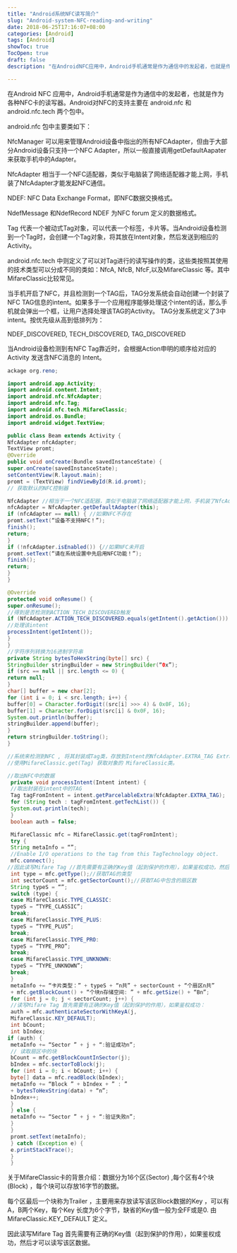 ```yaml
---
title: "Android系统NFC读写简介"
slug: "Android-system-NFC-reading-and-writing"
date: 2018-06-25T17:16:07+08:00
categories: [Android]
tags: [Android]
showToc: true
TocOpen: true
draft: false
description: "在AndroidNFC应用中，Android手机通常是作为通信中的发起者，也就是作为各种NFC卡的读写器。Android对NFC的支持主"

---
```

                
在Android NFC 应用中，Android手机通常是作为通信中的发起者，也就是作为各种NFC卡的读写器。Android对NFC的支持主要在 android.nfc 和android.nfc.tech 两个包中。

android.nfc 包中主要类如下：


<!--more-->


NfcManager 可以用来管理Android设备中指出的所有NFCAdapter，但由于大部分Android设备只支持一个NFC Adapter，所以一般直接调用getDefaultAapater来获取手机中的Adapter。

NfcAdapter 相当于一个NFC适配器，类似于电脑装了网络适配器才能上网，手机装了NfcAdapter才能发起NFC通信。

NDEF: NFC Data Exchange Format，即NFC数据交换格式。

NdefMessage 和NdefRecord NDEF 为NFC forum 定义的数据格式。

Tag 代表一个被动式Tag对象，可以代表一个标签，卡片等。当Android设备检测到一个Tag时，会创建一个Tag对象，将其放在Intent对象，然后发送到相应的Activity。

android.nfc.tech 中则定义了可以对Tag进行的读写操作的类，这些类按照其使用的技术类型可以分成不同的类如：NfcA, NfcB, NfcF,以及MifareClassic 等。其中MifareClassic比较常见。

当手机开启了NFC，并且检测到一个TAG后，TAG分发系统会自动创建一个封装了NFC TAG信息的intent。如果多于一个应用程序能够处理这个intent的话，那么手机就会弹出一个框，让用户选择处理该TAG的Activity。 TAG分发系统定义了3中intent。按优先级从高到低排列为：

NDEF_DISCOVERED, TECH_DISCOVERED, TAG_DISCOVERED

当Android设备检测到有NFC Tag靠近时，会根据Action申明的顺序给对应的Activity 发送含NFC消息的 Intent。
```java
ackage org.reno;

import android.app.Activity;
import android.content.Intent;
import android.nfc.NfcAdapter;
import android.nfc.Tag;
import android.nfc.tech.MifareClassic;
import android.os.Bundle;
import android.widget.TextView;

public class Beam extends Activity {
NfcAdapter nfcAdapter;
TextView promt;
@Override
public void onCreate(Bundle savedInstanceState) {
super.onCreate(savedInstanceState);
setContentView(R.layout.main);
promt = (TextView) findViewById(R.id.promt);
// 获取默认的NFC控制器

NfcAdapter //相当于一个NFC适配器，类似于电脑装了网络适配器才能上网，手机装了NfcAdapter才能发起NFC通信。
nfcAdapter = NfcAdapter.getDefaultAdapter(this);
if (nfcAdapter == null) { //如果NFC不存在
promt.setText(“设备不支持NFC！”);
finish();
return;
}
if (!nfcAdapter.isEnabled()) {//如果NFC未开启
promt.setText(“请在系统设置中先启用NFC功能！”);
finish();
return;
}
}

@Override
protected void onResume() {
super.onResume();
//得到是否检测到ACTION_TECH_DISCOVERED触发
if (NfcAdapter.ACTION_TECH_DISCOVERED.equals(getIntent().getAction())) {
//处理该intent
processIntent(getIntent());
}
}
//字符序列转换为16进制字符串
private String bytesToHexString(byte[] src) {
StringBuilder stringBuilder = new StringBuilder(“0x”);
if (src == null || src.length <= 0) {
return null;
}
char[] buffer = new char[2];
for (int i = 0; i < src.length; i++) {
buffer[0] = Character.forDigit((src[i] >>> 4) & 0x0F, 16);
buffer[1] = Character.forDigit(src[i] & 0x0F, 16);
System.out.println(buffer);
stringBuilder.append(buffer);
}
return stringBuilder.toString();
}

//系统来检测到NFC , 将其封装成Tag类，存放到Intent的NfcAdapter.EXTRA_TAG Extra 数据包中，
//使用MifareClassic.get(Tag) 获取对象的 MifareClassic类。

//取出NFC中的数据
 private void processIntent(Intent intent) {
 //取出封装在intent中的TAG
 Tag tagFromIntent = intent.getParcelableExtra(NfcAdapter.EXTRA_TAG);
 for (String tech : tagFromIntent.getTechList()) {
 System.out.println(tech);
 }
 boolean auth = false;

 MifareClassic mfc = MifareClassic.get(tagFromIntent);
 try {
 String metaInfo = “”;
 //Enable I/O operations to the tag from this TagTechnology object.
 mfc.connect();
//因此读写Mifare Tag //首先需要有正确的Key值（起到保护的作用），如果鉴权成功，然后才可以读写该区数据。
 int type = mfc.getType();//获取TAG的类型
 int sectorCount = mfc.getSectorCount();//获取TAG中包含的扇区数
 String typeS = “”;
 switch (type) {
 case MifareClassic.TYPE_CLASSIC:
 typeS = “TYPE_CLASSIC”;
 break;
 case MifareClassic.TYPE_PLUS:
 typeS = “TYPE_PLUS”;
 break;
 case MifareClassic.TYPE_PRO:
 typeS = “TYPE_PRO”;
 break;
 case MifareClassic.TYPE_UNKNOWN:
 typeS = “TYPE_UNKNOWN”;
 break;
 }
 metaInfo += “卡片类型：” + typeS + “n共” + sectorCount + “个扇区n共”
 + mfc.getBlockCount() + “个块n存储空间: ” + mfc.getSize() + “Bn”;
 for (int j = 0; j < sectorCount; j++) {
 //读写Mifare Tag 首先需要有正确的Key值（起到保护的作用），如果鉴权成功：
 auth = mfc.authenticateSectorWithKeyA(j,
 MifareClassic.KEY_DEFAULT);
 int bCount;
 int bIndex;
if (auth) {
 metaInfo += “Sector ” + j + “:验证成功n”;
 // 读取扇区中的块
 bCount = mfc.getBlockCountInSector(j);
 bIndex = mfc.sectorToBlock(j);
 for (int i = 0; i < bCount; i++) {
 byte[] data = mfc.readBlock(bIndex);
 metaInfo += “Block ” + bIndex + ” : ”
 + bytesToHexString(data) + “n”;
 bIndex++;
 }
 } else {
 metaInfo += “Sector ” + j + “:验证失败n”;
 }
 }
 promt.setText(metaInfo);
 } catch (Exception e) {
 e.printStackTrace();
 }
 }
```
关于MifareClassic卡的背景介绍：数据分为16个区(Sector) ,每个区有4个块(Block) ，每个块可以存放16字节的数据。

每个区最后一个块称为Trailer ，主要用来存放读写该区Block数据的Key ，可以有A，B两个Key，每个Key 长度为6个字节，缺省的Key值一般为全FF或是0. 由 MifareClassic.KEY_DEFAULT 定义。

因此读写Mifare Tag 首先需要有正确的Key值（起到保护的作用），如果鉴权成功，然后才可以读写该区数据。
